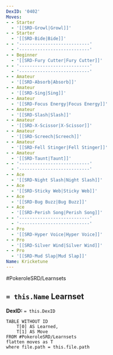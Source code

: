 ```yaml
---
DexID: '0402'
Moves:
- - Starter
  - '[[SRD-Growl|Growl]]'
- - Starter
  - '[[SRD-Bide|Bide]]'
- - '---------------------------'
  - '---------------------------'
- - Beginner
  - '[[SRD-Fury Cutter|Fury Cutter]]'
- - '---------------------------'
  - '---------------------------'
- - Amateur
  - '[[SRD-Absorb|Absorb]]'
- - Amateur
  - '[[SRD-Sing|Sing]]'
- - Amateur
  - '[[SRD-Focus Energy|Focus Energy]]'
- - Amateur
  - '[[SRD-Slash|Slash]]'
- - Amateur
  - '[[SRD-X-Scissor|X-Scissor]]'
- - Amateur
  - '[[SRD-Screech|Screech]]'
- - Amateur
  - '[[SRD-Fell Stinger|Fell Stinger]]'
- - Amateur
  - '[[SRD-Taunt|Taunt]]'
- - '---------------------------'
  - '---------------------------'
- - Ace
  - '[[SRD-Night Slash|Night Slash]]'
- - Ace
  - '[[SRD-Sticky Web|Sticky Web]]'
- - Ace
  - '[[SRD-Bug Buzz|Bug Buzz]]'
- - Ace
  - '[[SRD-Perish Song|Perish Song]]'
- - '---------------------------'
  - '---------------------------'
- - Pro
  - '[[SRD-Hyper Voice|Hyper Voice]]'
- - Pro
  - '[[SRD-Silver Wind|Silver Wind]]'
- - Pro
  - '[[SRD-Mud Slap|Mud Slap]]'
Name: Kricketune
---
```


#PokeroleSRD/Learnsets

## `= this.Name` Learnset

**DexID:** `= this.DexID`

```dataview
TABLE WITHOUT ID
    T[0] AS Learned,
    T[1] AS Move
FROM #PokeroleSRD/Learnsets
flatten moves as T
where file.path = this.file.path
```
